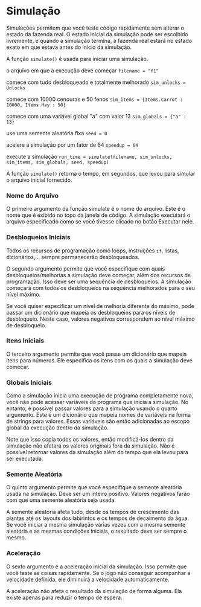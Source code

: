 # Simulação

Simulações permitem que você teste código rapidamente sem alterar o estado da fazenda real.
O estado inicial da simulação pode ser escolhido livremente, e quando a simulação termina, a fazenda real estará no estado exato em que estava antes do início da simulação.

A função `simulate()` é usada para iniciar uma simulação.

o arquivo em que a execução deve começar
`filename = "f1"`

comece com tudo desbloqueado e totalmente melhorado
`sim_unlocks = Unlocks`

comece com 10000 cenouras e 50 fenos
`sim_items = {Items.Carrot : 10000, Items.Hay : 50}`

comece com uma variável global "a" com valor 13
`sim_globals = {"a" : 13}`

use uma semente aleatória fixa
`seed = 0`

acelere a simulação por um fator de 64
`speedup = 64`

execute a simulação
`run_time = simulate(filename, sim_unlocks, sim_items, sim_globals, seed, speedup)`

A função `simulate()` retorna o tempo, em segundos, que levou para simular o arquivo inicial fornecido.

### Nome do Arquivo
O primeiro argumento da função simulate é o nome do arquivo. Este é o nome que é exibido no topo da janela de código. A simulação executará o arquivo especificado como se você tivesse clicado no botão Executar nele.

### Desbloqueios Iniciais
Todos os recursos de programação como loops, instruções `if`, listas, dicionários,... sempre permanecerão desbloqueados. 

O segundo argumento permite que você especifique com quais desbloqueios/melhorias a simulação deve começar, além dos recursos de programação. Isso deve ser uma sequência de desbloqueios. A simulação começará com todos os desbloqueios na sequência melhorados para o seu nível máximo.

Se você quiser especificar um nível de melhoria diferente do máximo, pode passar um dicionário que mapeia os desbloqueios para os níveis de desbloqueio. Neste caso, valores negativos correspondem ao nível máximo de desbloqueio.

### Itens Iniciais
O terceiro argumento permite que você passe um dicionário que mapeia itens para números. Ele especifica os itens com os quais a simulação deve começar.

### Globais Iniciais
Como a simulação inicia uma execução de programa completamente nova, você não pode acessar variáveis do programa que inicia a simulação.
No entanto, é possível passar valores para a simulação usando o quarto argumento. Este é um dicionário que mapeia nomes de variáveis na forma de strings para valores. Essas variáveis são então adicionadas ao escopo global da execução dentro da simulação.

Note que isso copia todos os valores, então modificá-los dentro da simulação não afetará os valores originais fora da simulação. Não é possível retornar valores da simulação além do tempo que ela levou para ser executada.

### Semente Aleatória
O quinto argumento permite que você especifique a semente aleatória usada na simulação. Deve ser um inteiro positivo. Valores negativos farão com que uma semente aleatória seja usada.

A semente aleatória afeta tudo, desde os tempos de crescimento das plantas até os layouts dos labirintos e os tempos de decaimento da água. Se você iniciar a mesma simulação várias vezes com a mesma semente aleatória e as mesmas condições iniciais, o resultado deve ser sempre o mesmo.

### Aceleração
O sexto argumento é a aceleração inicial da simulação. Isso permite que você teste as coisas rapidamente. Se o jogo não conseguir acompanhar a velocidade definida, ele diminuirá a velocidade automaticamente.

A aceleração não afeta o resultado da simulação de forma alguma. Ela existe apenas para reduzir o tempo de espera.
